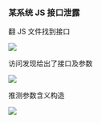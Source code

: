 ### 某系统 JS 接口泄露

翻 JS 文件找到接口

![](https://pic1.imgdb.cn/item/68ae21b858cb8da5c8532842.png)

访问发现给出了接口及参数

![](https://pic1.imgdb.cn/item/68ae21e858cb8da5c8532844.png)

推测参数含义构造

![](https://pic1.imgdb.cn/item/68ae220b58cb8da5c8532847.png)
